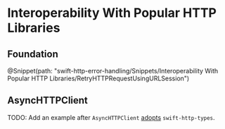# Interoperability With Popular HTTP Libraries

## Foundation

@Snippet(path: "swift-http-error-handling/Snippets/Interoperability With Popular HTTP Libraries/RetryHTTPRequestUsingURLSession")

## AsyncHTTPClient

TODO: Add an example after `AsyncHTTPClient` [adopts](https://github.com/swift-server/async-http-client/issues/708#issuecomment-1871343870) `swift-http-types`.
